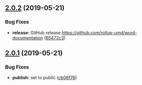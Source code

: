 ## [2.0.2](https://github.com/rollup-umd/word-documentation/compare/v2.0.1...v2.0.2) (2019-05-21)


### Bug Fixes

* **release:** GitHub release https://github.com/rollup-umd/word-documentation ([65472c3](https://github.com/rollup-umd/word-documentation/commit/65472c3))

## [2.0.1](https://module.kopaxgroup.com/rollup-umd/word-documentation/compare/v2.0.0...v2.0.1) (2019-05-21)


### Bug Fixes

* **publish:** set to public ([cb06f76](https://module.kopaxgroup.com/rollup-umd/word-documentation/commit/cb06f76))
